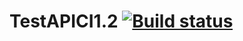 # TestAPICI1.2 [![Build status](https://ci.appveyor.com/api/projects/status/b3dwtctrxwdp2u48/branch/master?svg=true)](https://ci.appveyor.com/project/Marknix666/testapici1-2/branch/master)
